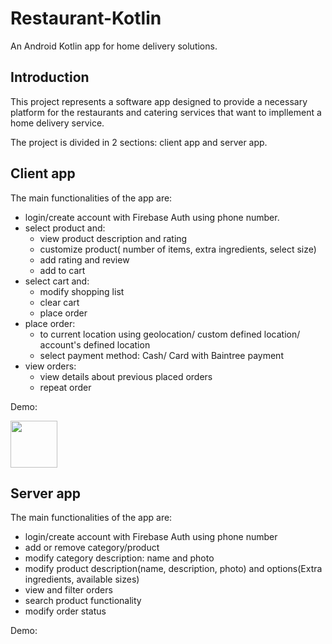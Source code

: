 # Restaurant-Kotlin

An Android Kotlin app for home delivery solutions.

## Introduction

This project represents a software app designed to provide a necessary platform for the restaurants and catering services that want to impllement a home delivery service.

The project is divided in 2 sections: client app and server app.

## Client app

The main functionalities of the app are:

- login/create account with Firebase Auth using phone number.
- select product and:
    - view product description and rating
    - customize product( number of items, extra ingredients, select size)
    - add rating and review
    - add to cart
- select cart and:
    - modify shopping list
    - clear cart
    - place order
 - place order:
    - to current location using geolocation/ custom defined location/ account's defined location
    - select payment method: Cash/ Card with Baintree payment
 - view orders:
    - view details about previous placed orders
    - repeat order 

Demo:

<img src="https://user-images.githubusercontent.com/29239337/94031277-5c796400-fdc7-11ea-8c3f-78a46547948f.png" width="75">



## Server app

The main functionalities of the app are:

- login/create account with Firebase Auth using phone number
- add or remove category/product
- modify category description: name and photo
- modify product description(name, description, photo) and options(Extra ingredients, available sizes)
- view and filter orders
- search product functionality
- modify order status

Demo: 




